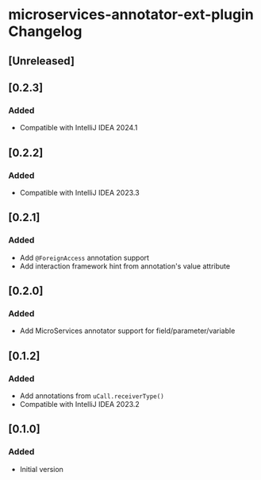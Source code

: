 <!-- Keep a Changelog guide -> https://keepachangelog.com -->

# microservices-annotator-ext-plugin Changelog

## [Unreleased]

## [0.2.3]

### Added

- Compatible with IntelliJ IDEA 2024.1

## [0.2.2]

### Added

- Compatible with IntelliJ IDEA 2023.3

## [0.2.1]

### Added

- Add `@ForeignAccess` annotation support
- Add interaction framework hint from annotation's value attribute

## [0.2.0]

### Added

- Add MicroServices annotator support for field/parameter/variable

## [0.1.2]

### Added

- Add annotations from `uCall.receiverType()`
- Compatible with IntelliJ IDEA 2023.2

## [0.1.0]

### Added

- Initial version

